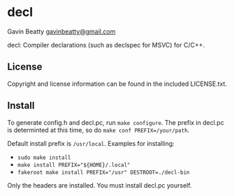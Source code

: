 decl
====
Gavin Beatty <gavinbeatty@gmail.com>

decl: Compiler declarations (such as declspec for MSVC) for C/C++.

License
-------
Copyright and license information can be found in the included LICENSE.txt.

Install
-------
To generate config.h and decl.pc, run `make configure`. The prefix in decl.pc
is determinted at this time, so do `make conf PREFIX=/your/path`.

Default install prefix is `/usr/local`. Examples for installing:

* `sudo make install`
* `make install PREFIX="${HOME}/.local"`
* `fakeroot make install PREFIX="/usr" DESTROOT=./decl-bin`

Only the headers are installed. You must install decl.pc yourself.
